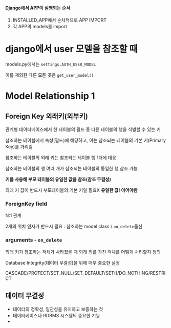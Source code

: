 #### Django에서 APP이 실행되는 순서

1. INSTALLED_APP에서 순차적으로 APP IMPORT
2. 각 APP의 models를 import

# django에서 user 모델을 참조할 때

models.py에서는 `settings.AUTH_USER_MODEL`

이를 제외한 다른 모든 곳은 `get_user_model()`



# Model Relationship 1



## Foreign Key 외래키(외부키)

관계형 데이터베이스에서 한 테이블의 필드 중 다른 테이블의 행을 식별할 수 있는 키

참조하는 테이블에서 속성(필드)에 해당하고, 이는 참조되는 테이블의 기본 키(Primary Key)를 가리킴

참조하는 테이블의 외래 키는 참조되는 테이블 행 1개에 대응

참조하는 테이블의 행 여러 개가 참조되는 테이블의 동일한 행 참조 가능

__키를 사용해 부모 테이블의 유일한 값을 참조(참조 무결성)__

외래 키 값이 반드시 부모테이블의 기본 키일 필요X __유일한 값! 이어야함__



### ForeignKey field

N:1 관계

2개의 위치 인자가 반드시 필요 : 참조하는 model class / `on_delete`옵션

### arguments - `on_delete`

외래 키가 참조하는 객체가 사라졌을 때 외래 키를 가진 객체를 어떻게 처리할지 정의

Database Integrity(데이터 무결성)을 위해 매우 중요한 설정

CASCADE/PROTECT/SET_NULL/SET_DEFAULT/SET()/DO_NOTHING/RESTRICT

## 데이터 무결성

- 데이터의 정확성, 일관성을 유지하고 보증하는 것
- 데이터베이스나 RDBMS 시스템의 중요한 기능
- 